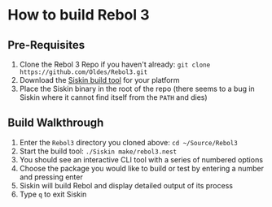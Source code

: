 # How to build Rebol 3

## Pre-Requisites

1. Clone the Rebol 3 Repo if you haven't already: `git clone https://github.com/Oldes/Rebol3.git`
2. Download the [Siskin build tool](https://github.com/Siskin-framework/Builder/releases/latest) for your platform
3. Place the Siskin binary in the root of the repo (there seems to a bug in Siskin where it cannot find itself from the `PATH` and dies)

## Build Walkthrough

1. Enter the `Rebol3` directory you cloned above: `cd ~/Source/Rebol3`
2. Start the build tool: `./Siskin make/rebol3.nest`
3. You should see an interactive CLI tool with a series of numbered options
4. Choose the package you would like to build or test by entering a number and pressing enter
5. Siskin will build Rebol and display detailed output of its process
6. Type `q` to exit Siskin

